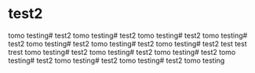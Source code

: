 # test2
tomo testing# test2
tomo testing# test2
tomo testing# test2
tomo testing# test2
tomo testing# test2
tomo testing# test2
tomo testing# test2
test
test
trest
tomo testing# test2
tomo testing# test2
tomo testing# test2
tomo testing# test2
tomo testing# test2
tomo testing# test2
tomo testing